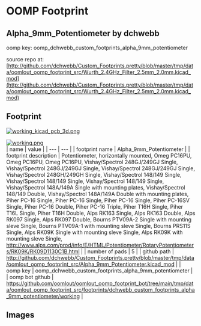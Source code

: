 # OOMP Footprint  
## Alpha_9mm_Potentiometer  by dchwebb  
  
oomp key: oomp_dchwebb_custom_footprints_alpha_9mm_potentiometer  
  
source repo at: [http://github.com/dchwebb/Custom_Footprints.pretty/blob/master/tmp/data/oomlout_oomp_footprint_src/Wurth_2.4GHz_Filter_2.5mm_2.0mm.kicad_mod](http://github.com/dchwebb/Custom_Footprints.pretty/blob/master/tmp/data/oomlout_oomp_footprint_src/Wurth_2.4GHz_Filter_2.5mm_2.0mm.kicad_mod)  
## Footprint  
  
[![working_kicad_pcb_3d.png](working_kicad_pcb_3d_600.png)](working_kicad_pcb_3d.png)  
  
[![working.png](working_600.png)](working.png)  
| name | value | 
| --- | --- | 
| footprint name | Alpha_9mm_Potentiometer | 
| footprint description | Potentiometer, horizontally mounted, Omeg PC16PU, Omeg PC16PU, Omeg PC16PU, Vishay/Spectrol 248GJ/249GJ Single, Vishay/Spectrol 248GJ/249GJ Single, Vishay/Spectrol 248GJ/249GJ Single, Vishay/Spectrol 248GH/249GH Single, Vishay/Spectrol 148/149 Single, Vishay/Spectrol 148/149 Single, Vishay/Spectrol 148/149 Single, Vishay/Spectrol 148A/149A Single with mounting plates, Vishay/Spectrol 148/149 Double, Vishay/Spectrol 148A/149A Double with mounting plates, Piher PC-16 Single, Piher PC-16 Single, Piher PC-16 Single, Piher PC-16SV Single, Piher PC-16 Double, Piher PC-16 Triple, Piher T16H Single, Piher T16L Single, Piher T16H Double, Alps RK163 Single, Alps RK163 Double, Alps RK097 Single, Alps RK097 Double, Bourns PTV09A-2 Single with mounting sleve Single, Bourns PTV09A-1 with mounting sleve Single, Bourns PRS11S Single, Alps RK09K Single with mounting sleve Single, Alps RK09K with mounting sleve Single, http://www.alps.com/prod/info/E/HTML/Potentiometer/RotaryPotentiometers/RK09K/RK09D1130C1B.html | 
| number of pads | 5 | 
| github path | http://github.com/dchwebb/Custom_Footprints.pretty/blob/master/tmp/data/oomlout_oomp_footprint_src/Alpha_9mm_Potentiometer.kicad_mod | 
| oomp key | oomp_dchwebb_custom_footprints_alpha_9mm_potentiometer | 
| oomp bot github | https://github.com/oomlout/oomlout_oomp_footprint_bot/tree/main/tmp/data/oomlout_oomp_footprint_src/footprints/dchwebb_custom_footprints_alpha_9mm_potentiometer/working | 
## Images  
